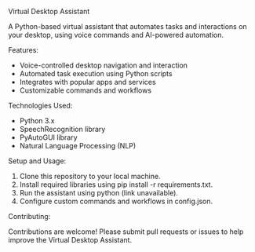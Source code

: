 Virtual Desktop Assistant

A Python-based virtual assistant that automates tasks and interactions on your desktop, using voice commands and AI-powered automation.

Features:

- Voice-controlled desktop navigation and interaction
- Automated task execution using Python scripts
- Integrates with popular apps and services
- Customizable commands and workflows

Technologies Used:

- Python 3.x
- SpeechRecognition library
- PyAutoGUI library
- Natural Language Processing (NLP)

Setup and Usage:

1. Clone this repository to your local machine.
2. Install required libraries using pip install -r requirements.txt.
3. Run the assistant using python (link unavailable).
4. Configure custom commands and workflows in config.json.

Contributing:

Contributions are welcome! Please submit pull requests or issues to help improve the Virtual Desktop Assistant.
